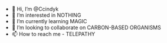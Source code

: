 - 👋 Hi, I’m @Ccindyk
- 👀 I’m interested in NOTHING
- 🌱 I’m currently learning MAGIC
- 💞️ I’m looking to collaborate on CARBON-BASED ORGANISMS
- 📫 How to reach me - TELEPATHY

<!---
Ccindyk/Ccindyk is a ✨ special ✨ repository because its `README.md` (this file) appears on your GitHub profile.
You can click the Preview link to take a look at your changes.
--->
